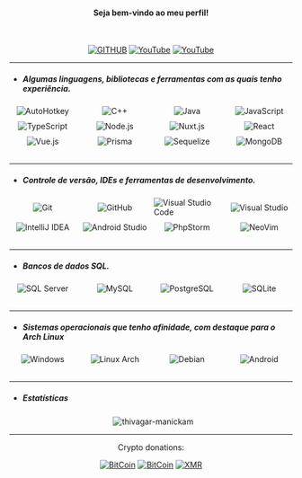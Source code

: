 

<h4 align="center">Seja bem-vindo ao meu perfil!</h4>
<br>

<p align="center">
  <a href="https://github.com/enigma-w-e-b"><img src="https://img.shields.io/badge/GitHub-100000?style=for-the-badge&logo=github&logoColor=white" alt="GITHUB"></a>
  <a href="https://www.youtube.com/channel/UCszO0wAbIQsQrV5mgLF2Eww"><img src="https://img.shields.io/badge/YouTube-FF0000?style=for-the-badge&logo=youtube&logoColor=white" alt="YouTube"></a>
  <a href="https://enigma-portfolio.vercel.app/"><img src="https://img.shields.io/badge/Portfolio-4299f0?style=for-the-badge&logo=profile&logoColor=white" alt="YouTube"></a>
</p>

---
- <h5>Algumas linguagens, bibliotecas e ferramentas com as quais tenho experiência.</h5>

<div style="display: grid; grid-template-columns: repeat(4, 1fr); gap: 10px; align-items: center; justify-items: center;">
  <img alt="AutoHotkey" src="https://img.shields.io/badge/AutoHotkey-334455?logo=autohotkey&logoColor=white&style=flat" />
  <img alt="C++" src="https://img.shields.io/badge/C++-00599C?logo=c%2B%2B&logoColor=white&style=flat" />
  <img alt="Java" src="https://img.shields.io/badge/Java-007396?logo=java&logoColor=white&style=flat" />
  <img alt="JavaScript" src="https://img.shields.io/badge/JavaScript-F7DF1E?logo=javascript&logoColor=white&style=flat" />
  <img alt="TypeScript" src="https://img.shields.io/badge/TypeScript-3178C6?logo=typescript&logoColor=white&style=flat" />
  <img alt="Node.js" src="https://img.shields.io/badge/Node.js-339933?logo=node.js&logoColor=white&style=flat" />
  <img alt="Nuxt.js" src="https://img.shields.io/badge/Nuxt.js-00C58E?logo=nuxt.js&logoColor=white&style=flat" />
  <img alt="React" src="https://img.shields.io/badge/React-61DAFB?logo=react&logoColor=white&style=flat" />
  <img alt="Vue.js" src="https://img.shields.io/badge/Vue.js-4FC08D?logo=vue.js&logoColor=white&style=flat" />
  <img alt="Prisma" src="https://img.shields.io/badge/Prisma-1B222D?logo=prisma&logoColor=white&style=flat" />
  <img alt="Sequelize" src="https://img.shields.io/badge/Sequelize-52B0E7?logo=sequelize&logoColor=white&style=flat" />
  <img alt="MongoDB" src="https://img.shields.io/badge/MongoDB-47A248?logo=mongodb&logoColor=white&style=flat" />
</div>
<br>

---
- <h5>Controle de versão, IDEs e ferramentas de desenvolvimento.</h5>

<div style="display: grid; grid-template-columns: repeat(4, 1fr); gap: 10px; align-items: center; justify-items: center;">
  <img alt="Git" src="https://img.shields.io/badge/Git-F05032?logo=git&logoColor=white&style=flat" />
  <img alt="GitHub" src="https://img.shields.io/badge/GitHub-181717?logo=github&logoColor=white&style=flat" />
  <img alt="Visual Studio Code" src="https://img.shields.io/badge/Visual Studio Code-007ACC?logo=visual+studio+code&logoColor=white&style=flat" />
  <img alt="Visual Studio" src="https://img.shields.io/badge/Visual Studio-5C2D91?logo=visual+studio&logoColor=white&style=flat" />
  <img alt="IntelliJ IDEA" src="https://img.shields.io/badge/IntelliJ IDEA-000000?logo=intellij+idea&logoColor=white&style=flat" />
  <img alt="Android Studio" src="https://img.shields.io/badge/Android Studio-3DDC84?logo=android+studio&logoColor=white&style=flat" />
  <img alt="PhpStorm" src="https://img.shields.io/badge/PhpStorm-000000?logo=phpstorm&logoColor=white&style=flat" />
  <img alt="NeoVim" src="https://img.shields.io/badge/NeoVim-57A143?logo=neovim&logoColor=white&style=flat" />
</div>
<br>

---
- <h5>Bancos de dados SQL.</h5>

<div style="display: grid; grid-template-columns: repeat(4, 1fr); gap: 10px; align-items: center; justify-items: center;">
  <img alt="SQL Server" src="https://img.shields.io/badge/SQL Server-CC2927?logo=microsoft+sql+server&logoColor=white&style=flat" />
  <img alt="MySQL" src="https://img.shields.io/badge/MySQL-4479A1?logo=mysql&logoColor=white&style=flat" />
  <img alt="PostgreSQL" src="https://img.shields.io/badge/PostgreSQL-336791?logo=postgresql&logoColor=white&style=flat" />
  <img alt="SQLite" src="https://img.shields.io/badge/SQLite-003B57?logo=sqlite&logoColor=white&style=flat" />
</div>
<br> 

---
- <h5>Sistemas operacionais que tenho afinidade, com destaque para o Arch Linux</h5>
<div style="display: grid; grid-template-columns: repeat(4, 1fr); gap: 10px; align-items: center; justify-items: center;">
  <img alt="Windows" src="https://img.shields.io/badge/Windows-0078D6?logo=windows&logoColor=white&style=flat" />
  <img alt="Linux Arch" src="https://img.shields.io/badge/Linux%20Arch-1793D1?logo=arch-linux&logoColor=white&style=flat" />
  <img alt="Debian" src="https://img.shields.io/badge/Debian-A81D33?logo=debian&logoColor=white&style=flat" />
  <img alt="Android" src="https://img.shields.io/badge/Android-3DDC84?logo=android&logoColor=white&style=flat" />
</div>
<br>

---
- <h5>Estatísticas</h5>

<div align="center">
 <div>
   <p>&nbsp;
     <img align="center" src="https://github-readme-streak-stats.herokuapp.com?user=enigma-w-e-b&theme=react&date_format=M%20j%5B%2C%20Y%5D" alt="thivagar-manickam" />
   </p>
  </div>
 </div>
 
 ---
 <p align="center"> Crypto donations: </p>

<p align="center">
  <a href="bc1q2tzwm0gyjs4pjfk4khp9a8xfs5vw2vlxlqheen"><img alt="BitCoin" src="https://img.shields.io/badge/Bitcoin-000?style=for-the-badge&logo=bitcoin&logoColor=white"></a>
  <a href="0x428a7Bf29954BFb2cF9665057071A189c5a2e923"><img alt="BitCoin" src="https://img.shields.io/badge/ETH-454A75?logoWidth=16&style=for-the-badge&logo=ethereum&logoColor=75A6C6"></a>
  <a href="445HjrFrLhv5pRjjnoFo6nRLEdWnupoYgNMyKj7G1fMEGqoGcHpvW9fHEQHThXGRnY3U3aNetNPhZ2pW6nkX78VyVdwnUbA"><img alt="XMR" src="https://img.shields.io/badge/XMR-A13900?style=for-the-badge&logo=monero"></a>
</p>
